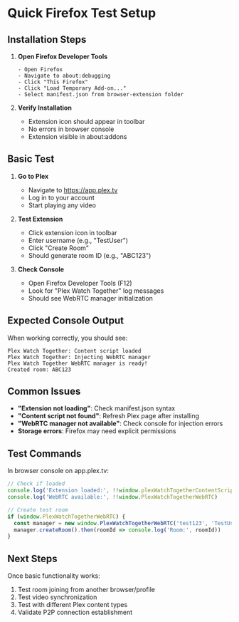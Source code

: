 # Quick Firefox Test Setup

## Installation Steps

1. **Open Firefox Developer Tools**
   ```
   - Open Firefox
   - Navigate to about:debugging
   - Click "This Firefox"
   - Click "Load Temporary Add-on..."
   - Select manifest.json from browser-extension folder
   ```

2. **Verify Installation**
   - Extension icon should appear in toolbar
   - No errors in browser console
   - Extension visible in about:addons

## Basic Test

1. **Go to Plex**
   - Navigate to https://app.plex.tv
   - Log in to your account
   - Start playing any video

2. **Test Extension**
   - Click extension icon in toolbar
   - Enter username (e.g., "TestUser")
   - Click "Create Room"
   - Should generate room ID (e.g., "ABC123")

3. **Check Console**
   - Open Firefox Developer Tools (F12)
   - Look for "Plex Watch Together" log messages
   - Should see WebRTC manager initialization

## Expected Console Output

When working correctly, you should see:
```
Plex Watch Together: Content script loaded
Plex Watch Together: Injecting WebRTC manager
Plex Watch Together WebRTC manager is ready!
Created room: ABC123
```

## Common Issues

- **"Extension not loading"**: Check manifest.json syntax
- **"Content script not found"**: Refresh Plex page after installing
- **"WebRTC manager not available"**: Check console for injection errors
- **Storage errors**: Firefox may need explicit permissions

## Test Commands

In browser console on app.plex.tv:
```javascript
// Check if loaded
console.log('Extension loaded:', !!window.plexWatchTogetherContentScript)
console.log('WebRTC available:', !!window.PlexWatchTogetherWebRTC)

// Create test room
if (window.PlexWatchTogetherWebRTC) {
  const manager = new window.PlexWatchTogetherWebRTC('test123', 'TestUser')
  manager.createRoom().then(roomId => console.log('Room:', roomId))
}
```

## Next Steps

Once basic functionality works:
1. Test room joining from another browser/profile
2. Test video synchronization
3. Test with different Plex content types
4. Validate P2P connection establishment